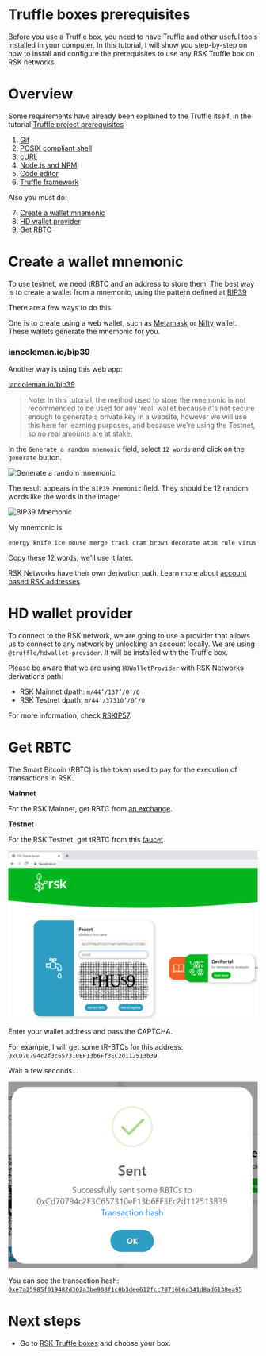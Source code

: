 # Truffle boxes prerequisites

Before you use a Truffle box, you need to have Truffle and other useful tools installed in your computer.
In this tutorial, I will show you step-by-step on how to install and configure the prerequisites to use any RSK Truffle box on RSK networks.

# Overview

Some requirements have already been explained to the Truffle itself, in the tutorial 
[Truffle project prerequisites](./en/truffle/truffle-project-prerequisites.md) 
 
1. [Git](./en/truffle/truffle-project-prerequisites?id=git)
2. [POSIX compliant shell](./en/truffle/truffle-project-prerequisites?id=posix-compliant-shell)
3. [cURL](./en/truffle/truffle-project-prerequisites?id=curl)
4. [Node.js and NPM](./en/truffle/truffle-project-prerequisites?id=nodejs-and-npm)
5. [Code editor](./en/truffle/truffle-project-prerequisites?id=code-editor)
6. [Truffle framework](./en/truffle/truffle-project-prerequisites?id=truffle-framework)


Also you must do:

7. [Create a wallet mnemonic](#create-a-wallet-mnemonic)
8. [HD wallet provider](#hd-wallet-provider)
9. [Get RBTC](#get-r-btc)



# Create a wallet mnemonic

To use testnet, we need tRBTC and an address to store them.
The best way is to create a wallet from a mnemonic, using the pattern defined at [BIP39](https://github.com/bitcoin/bips/blob/master/bip-0039.mediawiki)

There are a few ways to do this.

One is to create using a web wallet, 
such as [Metamask](https://metamask.io/) 
or [Nifty](https://www.poa.network/for-users/nifty-wallet) wallet.
These wallets generate the mnemonic for you.

### iancoleman.io/bip39

Another way is using this web app:

[iancoleman.io/bip39](https://iancoleman.io/bip39/)

> Note: In this tutorial, the method used to store the mnemonic is not recommended to be used for any 'real' wallet because it's not secure enough to generate a private key in a website, however we will use this here for learning purposes, and because we're using the Testnet, so no real amounts are at stake.

In the `Generate a random mnemonic` field, select `12 words` and click on the `generate` button.

![Generate a random mnemonic](../../images/truffle-boxes-prerequisites/image-05.png)

The result appears in the `BIP39 Mnemonic` field.
They should be 12 random words like the words in the image:

![BIP39 Mnemonic](../../images/truffle-boxes-prerequisites/image-06.png)

My mnemonic is:

```
energy knife ice mouse merge track cram brown decorate atom rule virus
```

Copy these 12 words, we'll use it later.

RSK Networks have their own derivation path. Learn more about [account based RSK addresses](/rsk/architecture/account-based/ "Account based RSK addresses - RSK developers portal").

# HD wallet provider

To connect to the RSK network, we are going to use a provider that allows us to connect to any network by unlocking an account locally. 
We are using `@truffle/hdwallet-provider`. It will be installed with the Truffle box.

Please be aware that we are using `HDWalletProvider` with RSK Networks derivations path:
- RSK Mainnet dpath: `m/44’/137’/0’/0`
- RSK Testnet dpath: `m/44’/37310’/0’/0`

For more information, check [RSKIP57](https://github.com/rsksmart/RSKIPs/blob/master/IPs/RSKIP57.md).

# Get RBTC

The Smart Bitcoin (RBTC) is the token used to pay for the execution of transactions in RSK.

**Mainnet**

For the RSK Mainnet, get RBTC from [an exchange](https://www.rsk.co/#exchanges-rsk).

**Testnet**

For the RSK Testnet, get tRBTC from this [faucet](https://faucet.testnet.rsk.co/).

![faucet.testnet.rsk.co](../../images/truffle-boxes-prerequisites/image-12.png)

Enter your wallet address and pass the CAPTCHA.

For example, I will get some tR-BTCs for this address: `0xCD70794c2f3c657310EF13b6Ff3EC2d112513b39`.

Wait a few seconds…

![Received some R-BTCs](../../images/truffle-boxes-prerequisites/image-13.png)

You can see the transaction hash:
[`0xe7a25985f019482d362a3be908f1c0b3dee612fcc78716b6a341d8ad6138ea95`](https://explorer.testnet.rsk.co/tx/0xe7a25985f019482d362a3be908f1c0b3dee612fcc78716b6a341d8ad6138ea95)

# Next steps

- Go to [RSK Truffle boxes](/tools/truffle/boxes/) and choose your box.
